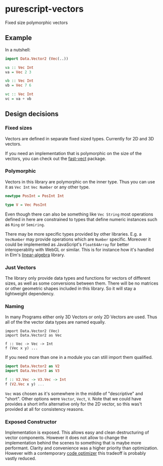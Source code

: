 # purescript-vectors

Fixed size polymorphic vectors

## Example

In a nutshell:

```hs
import Data.Vector2 (Vec(..))

va :: Vec Int
va = Vec 2 3

vb :: Vec Int
vb = Vec 7 6

vc :: Vec Int
vc = va + vb
```


## Design decisions

### Fixed sizes
Vectors are defined in separate fixed sized types. Currently for 2D and 3D vectors.

If you need an implementation that is polymorphic on the size of the vectors, you can check out the [fast-vect](https://pursuit.purescript.org/packages/purescript-fast-vect) package.

### Polymorphic

Vectors in this library are polymorphic on the inner type. Thus you can use it as `Vec Int` `Vec Number` or any other type. 

```hs
newtype PosInt = PosInt Int

type V = Vec PosInt
```

Even though there can also be something like `Vec String` most operations defined in here are constrained to types that define numeric instances such as `Ring` or `Semiring`.

There may be more specific types provided by other libraries. E.g. a `VecNumber` may provide operations which are `Number` specific. Moreover it could be implemented as JavaScript's `Float64Array` for better interoperablity with WebGL or similar. This is for instance how it's handled in Elm's [linear-algebra](https://github.com/elm-explorations/linear-algebra/blob/master/src/Elm/Kernel/MJS.js#L65) library.

### Just Vectors

The library only provide data types and functions for vectors of different sizes, as well as some conversions between them. There will be no matrices or other geometric shapes included in this library. So it will stay a lightweight dependency.

### Naming

In many Programs either only 3D Vectors or only 2D Vectors are used. Thus all of the the vector data types are named equally.

```
import Data.Vector2 (Vec)
import Data.Vector2 as Vec

f :: Vec -> Vec -> Int
f (Vec x y) ...
```

If you need more than one in a module you can still import them qualified.

```hs
import Data.Vector2 as V2
import Data.Vector3 as V3

f :: V2.Vec -> V3.Vec -> Int
f (V2.Vec x y) ...
```

`Vec` was chosen as it's somewhere in the middle of "descriptive" and "short". Other options were `Vector`, `Vect`, `V`. Note that we could have provides a short infix alternative only for the 2D vector, so this was't provided at all for consistency reasons.


### Exposed Constructor

Implementation is exposed. This allows easy and clean destructuring of vector components. However it does not allow to change the implementation behind the scenes to something that is maybe more performant. Clarity and convenience was a higher priority than optimization. However with a contemporary [code optimizer](https://github.com/aristanetworks/purescript-backend-optimizer) this tradeoff is probably vastly reduced.


